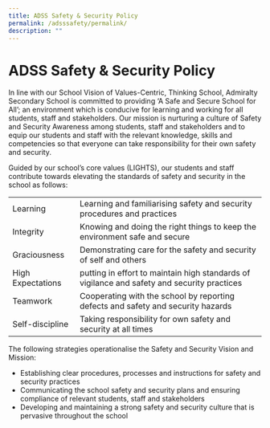 ```yaml
---
title: ADSS Safety & Security Policy
permalink: /adsssafety/permalink/
description: ""
---
```

ADSS Safety & Security Policy
===============================

In line with our School Vision of Values-Centric, Thinking School, Admiralty Secondary School is committed to providing ‘A Safe and Secure School for All’; an environment which is conducive for learning and working for all students, staff and stakeholders. Our mission is nurturing a culture of Safety and Security Awareness among students, staff and stakeholders and to equip our students and staff with the relevant knowledge, skills and competencies so that everyone can take responsibility for their own safety and security.  

Guided by our school’s core values (LIGHTS), our students and staff contribute towards elevating the standards of safety and security in the school as follows:

<table>
	<tr> 
		<td> Learning </td>
		<td> Learning and familiarising safety and security procedures and practices </td>
</tr> 
	<tr>
	<td> Integrity </td>
		<td> Knowing and doing the right things to keep the environment safe and secure </td>
</tr> 
	<tr>
<td> Graciousness </td>
	<td> Demonstrating care for the safety and security of self and others </td>
</tr> 
	<tr>
<td> High Expectations </td>
<td> putting in effort to maintain high standards of vigilance and safety and security practices </td>
	</tr> 
	<tr>
<td> Teamwork </td>
<td> Cooperating with the school by reporting defects and safety and security hazards </td>
</tr> 
	<tr>
<td> Self-discipline </td>
<td> Taking responsibility for own safety and security at all times </td>
	</tr>
</table>

The following strategies operationalise the Safety and Security Vision and Mission:

*   Establishing clear procedures, processes and instructions for safety and security practices
*   Communicating the school safety and security plans and ensuring compliance of relevant students, staff and stakeholders
*   Developing and maintaining a strong safety and security culture that is pervasive throughout the school